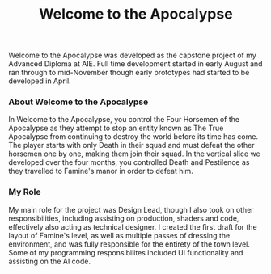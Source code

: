 ﻿---
layout: project
projectfeature: true
homepage: main
title: Welcome to the Apocalypse
year: 2020
genre: Tactics/Turn-Based Strategy
roles: Design Lead, Production, Level Design, Programming 
featureimage: /assets/images/wtta.jpg
animatedimage: /assets/images/wtta.jpg
galleryvideos:
  - https://drive.google.com/file/d/1isdQ1C5o8Fiknkf73BEZG7A7ipV0u4Ok/preview
galleryimages:
  - /assets/images/wtta.jpg
  - /assets/images/wtta1.jpg
  - /assets/images/wtta2.jpg
  - /assets/images/wtta3.jpg
  - /assets/images/wtta4.jpg
downloadlinks:
  - https://theburkester.itch.io/wtta
team:
  - Nicholas Burke
  - Alexander Frencham
  - James Cretchley
  - Aaron Regterschot
  - Ben Macdonald
  - Callista Gale
  - Kyle Edmonds
  - Massimo Gamboni
  - Grant Roberts
  - James Goutos
  - Connor Li
---

Welcome to the Apocalypse was developed as the capstone project of my Advanced Diploma at AIE. Full time development started in early August and ran through to mid-November though early prototypes had started to be developed in April.

### About Welcome to the Apocalypse
In Welcome to the Apocalypse, you control the Four Horsemen of the Apocalypse as they attempt to stop an entity known as The True Apocalypse from continuing to destroy the world before its time has come. The player starts with only Death in their squad and must defeat the other horsemen one by one, making them join their squad. In the vertical slice we developed over the four months, you controlled Death and Pestilence as they travelled to Famine's manor in order to defeat him.

### My Role
My main role for the project was Design Lead, though I also took on other responsibilities, including assisting on production, shaders and code, effectively also acting as technical designer. I created the first draft for the layout of Famine's level, as well as multiple passes of dressing the environment, and was fully responsible for the entirety of the town level. Some of my programming responsibilites included UI functionality and assisting on the AI code.
